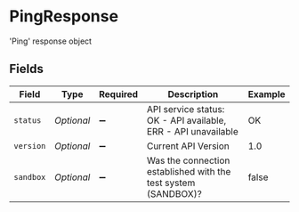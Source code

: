 # PingResponse

'Ping' response object


## Fields

| Field                                                          | Type                                                           | Required                                                       | Description                                                    | Example                                                        |
| -------------------------------------------------------------- | -------------------------------------------------------------- | -------------------------------------------------------------- | -------------------------------------------------------------- | -------------------------------------------------------------- |
| `status`                                                       | *Optional<String>*                                             | :heavy_minus_sign:                                             | API service status: OK - API available, ERR - API unavailable  | OK                                                             |
| `version`                                                      | *Optional<String>*                                             | :heavy_minus_sign:                                             | Current API Version                                            | 1.0                                                            |
| `sandbox`                                                      | *Optional<Boolean>*                                            | :heavy_minus_sign:                                             | Was the connection established with the test system (SANDBOX)? | false                                                          |
